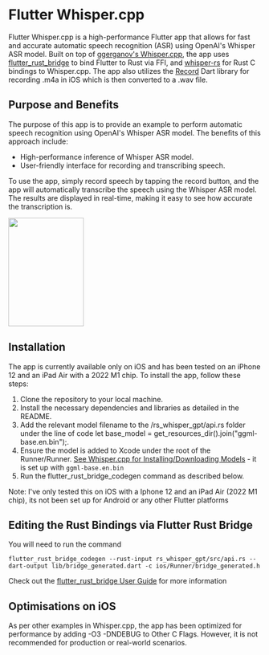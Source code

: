 # Flutter Whisper.cpp

Flutter Whisper.cpp is a high-performance Flutter app that allows for fast and accurate automatic speech recognition (ASR) using OpenAI's Whisper ASR model. Built on top of [ggerganov's Whisper.cpp](https://github.com/ggerganov/whisper.cpp), the app uses [flutter_rust_bridge](https://github.com/fzyzcjy/flutter_rust_bridge) to bind Flutter to Rust via FFI, and [whisper-rs](https://github.com/tazz4843/whisper-rs) for Rust C bindings to Whisper.cpp. The app also utilizes the [Record](https://github.com/llfbandit/record) Dart library for recording .m4a in iOS which is then converted to a .wav file.

## Purpose and Benefits
The purpose of this app is to provide an example to perform automatic speech recognition using OpenAI's Whisper ASR model. The benefits of this approach include:

* High-performance inference of Whisper ASR model.
* User-friendly interface for recording and transcribing speech.

To use the app, simply record speech by tapping the record button, and the app will automatically transcribe the speech using the Whisper ASR model. The results are displayed in real-time, making it easy to see how accurate the transcription is.

<img src="https://user-images.githubusercontent.com/20296911/229306858-56e52825-b16d-4b08-b810-75360bb65a2d.jpeg" width=150 height=216>

## Installation

The app is currently available only on iOS and has been tested on an iPhone 12 and an iPad Air with a 2022 M1 chip. To install the app, follow these steps:

1. Clone the repository to your local machine.
2. Install the necessary dependencies and libraries as detailed in the README.
3. Add the relevant model filename to the /rs_whisper_gpt/api.rs folder under the line of code let base_model = get_resources_dir().join("ggml-base.en.bin");.
4. Ensure the model is added to Xcode under the root of the Runner/Runner. [See Whisper.cpp for Installing/Downloading Models](https://github.com/ggerganov/whisper.cpp/tree/master/models#readme) - it is set up with `ggml-base.en.bin`
5. Run the flutter_rust_bridge_codegen command as described below.

Note: I've only tested this on iOS with a Iphone 12 and an iPad Air (2022 M1 chip), its not been set up for Android or any other Flutter platforms

## Editing the Rust Bindings via Flutter Rust Bridge 

You will need to run the command 
```
flutter_rust_bridge_codegen --rust-input rs_whisper_gpt/src/api.rs --dart-output lib/bridge_generated.dart -c ios/Runner/bridge_generated.h
```
Check out the [flutter_rust_bridge User Guide](https://cjycode.com/flutter_rust_bridge/) for more information

## Optimisations on iOS 

As per other examples in Whisper.cpp, the app has been optimized for performance by adding -O3 -DNDEBUG to Other C Flags. However, it is not recommended for production or real-world scenarios.
